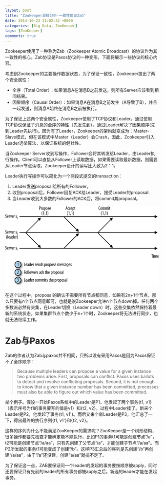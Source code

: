 ```yaml
---
layout: post
title: "Zookeeper源码分析-一致性协议Zab"
date: 2014-10-23 21:02:32 +0800
categories: [Big Data, ZooKeeper]
tags: [ZooKeeper]
comments: true
---
```


Zookeeper使用了一种称为Zab（Zookeeper Atomic Broadcast）的协议作为其一致性的核心。Zab协议是Paxos协议的一种变形，下面将展示一些协议的核心内容。

考虑到Zookeeper的主要操作数据状态，为了保证一致性，Zookeeper提出了两个安全属性：

+ 全序（Total Order）：如果消息A在消息B之前发送，则所有Server应该看到相同结果。
+ 因果顺序（Causal Order）：如果消息A在消息B之前发生（A导致了B），并且一起发送，则消息A始终在消息B之前被执行。

为了保证上述两个安全属性，Zookeeper使用了TCP协议和Leader。通过使用TCP协议保证了消息的全序的特性（先发先到），通过Leader解决了因果顺序(先到Leader先执行)。因为有了Leader，Zookeeper的架构就变成为：Master-Slave模式，但在该模式中Master（Leader）会Crash，因此，Zookeeper引入Leader选举算法，以保证系统的健壮性。

当Zookeeper Server收到写操作，Follower会将其转发给Leader，由Leader执行操作。Client可以直接从Follower上读取数据，如果需要读取最新数据，则需要从Leader节点读取，Zookeeper设计的读写比大致为2：1。

Leader执行写操作可以简化为一个两段式提交的transaction：

1. Leader发送proposal给所有的Follower。
2. 收到proposal后，Follower回复ACK给Leader，接受Leader的proposal.
3. 当Leader收到大多数的Follower的ACK后，将commit其proposal。

![broadcast](/images/broadcast.png)

在这个过程中，proposal的确认不需要所有节点都同意，如果有2n+1个节点，那么只要有n个节点同意即可，也就是说Zookeeper允许n个节点down掉。任何两个多数派必然有交集，在Leader切换（Leader down）时，这些交集依然保持着最新的系统状态。如果集群节点个数少于n+1个时，Zookeeper将无法进行同步，也就无法继续工作。

# Zab与Paxos
Zab的作者认为Zab与paxos并不相同，只所以没有采用Paxos是因为Paxos保证不了全序顺序：

> Because multiple leaders can propose a value for a given instance two problems arise.
> First, proposals can conflict. Paxos uses ballots to detect and resolve conflicting proposals. 
> Second, it is not enough to know that a given instance number has been committed, processes must also be able to figure out which value has been committed.

举个例子。假设一开始Paxos系统中的Leader是P1，他发起了两个事务{t1, v1}（表示序号为t1的事务要写的值是v1）和{t2, v2}，过程中Leader挂了。新来个Leader是P2，他发起了事务{t1, v1'}。而后又来个新Leader是P3，他汇总了一下，得出最终的执行序列{t1, v1'}和{t2, v2}。

这样的序列为什么不能满足ZooKeeper的需求呢？ZooKeeper是一个树形结构，很多操作都要先检查才能确定能不能执行，比如P1的事务t1可能是创建节点“/a”，t2可能是创建节点“/a/aa”，只有先创建了父节点“/a”，才能创建子节点“/a/aa”。而P2所发起的事务t1可能变成了创建“/b”。这样P3汇总后的序列是先创建“/b”再创建“/a/aa”，由于“/a”还没建，创建“a/aa”就搞不定了。

为了保证这一点，ZAB要保证同一个leader的发起的事务要按顺序被apply，同时还要保证只有先前的leader的所有事务都被apply之后，新选的leader才能在发起事务。

